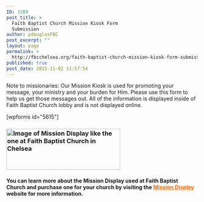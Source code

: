 ```yaml
---
ID: 3289
post_title: >
  Faith Baptist Church Mission Kiosk Form
  Submission
author: pdouglasFBC
post_excerpt: ""
layout: page
permalink: >
  http://fbcchelsea.org/faith-baptist-church-mission-kiosk-form-submission/
published: true
post_date: 2015-11-02 11:57:54
---
```

<p>Note to missionaries: Our Mission Kiosk is used for promoting your message, your ministry and your burden for Him. Please use this form to help us get those messages out. All of the information is displayed inside of Faith Baptist Church lobby and is not displayed online.</p><p>[wpforms id="5615"]</p><h3><a href="http://fbcchelsea.org/wp-content/uploads/2015/11/This-is-an-image-of-Mission-Display-like-the-one-at-Faith-Baptist-Church-in-Chelsea.jpg"><img class="alignleft size-medium wp-image-5625" src="http://fbcchelsea.org/wp-content/uploads/2015/11/This-is-an-image-of-Mission-Display-like-the-one-at-Faith-Baptist-Church-in-Chelsea-300x108.jpg" alt="Image of Mission Display like the one at Faith Baptist Church in Chelsea" width="300" height="108" /></a></h3><h4>You can learn more about the Mission Display used at Faith Baptist Church and purchase one for your church by visiting the <span style="color: #ff6600;"><a style="color: #ff6600;" href="http://missiondisplay.com" target="_blank">Mission Display</a></span> website for more information.</h4>